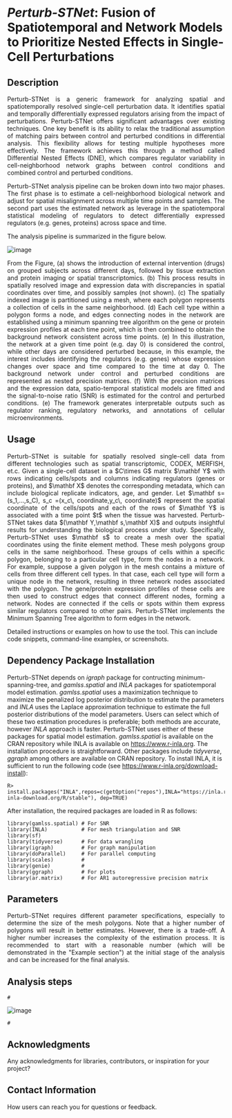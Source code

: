 # ***Perturb-STNet***: Fusion of Spatiotemporal and Network Models to Prioritize Nested Effects in Single-Cell Perturbations
## Description
<p align="justify"> Perturb-STNet is a generic framework for analyzing spatial and spatiotemporally resolved single-cell perturbation data. It identifies spatial and temporally differentially expressed regulators arising from the impact of perturbations. Perturb-STNet offers significant advantages over existing techniques. One key benefit is its ability to relax the traditional assumption of matching pairs between control and perturbed conditions in differential analysis. This flexibility allows for testing multiple hypotheses more effectively. The framework achieves this through a method called Differential Nested Effects (DNE), which compares regulator variability in cell-neighborhood network graphs between control conditions and combined control and perturbed conditions.</p>

<p align="justify"> Perturb-STNet analysis pipeline can be broken down into two major phases. The first phase is to estimate a cell-neighborhood biological network and adjust for spatial misalignment across multiple time points and samples. The second part uses the estimated network as leverage in the spatiotemporal statistical modeling of regulators to detect differentially expressed regulators (e.g. genes, proteins) across space and time. </p>

The analysis pipeline is summarized in the figure below. 

![image](https://github.com/user-attachments/assets/624a5741-b688-4034-9f90-ac688d1a18b7)

<p align="justify">From the Figure,  (a) shows the introduction of external intervention (drugs) on grouped subjects across different days, followed by tissue extraction and protein imaging or spatial transcriptomics. (b) This process results in spatially resolved image and expression data with discrepancies in spatial coordinates over time, and possibly samples (not shown). (c) The spatially indexed image is partitioned using a mesh, where each polygon represents a collection of cells in the same neighborhood. (d) Each cell type within a polygon forms a node, and edges connecting nodes in the network are established using a minimum spanning tree algorithm on the gene or protein expression profiles at each time point, which is then combined to obtain the background network consistent across time points. (e) In this illustration, the network at a given time point (e.g. day 0) is considered the control, while other days are considered perturbed because, in this example, the interest includes identifying the regulators (e.g. genes) whose expression changes over space and time compared to the time at day 0. The background network under control and perturbed conditions are represented as nested precision matrices. (f) With the precision matrices and the expression data, spatio-temporal statistical models are fitted and the signal-to-noise ratio (SNR) is estimated for the control and perturbed conditions. (e) The framework generates interpretable outputs such as regulator ranking, regulatory networks, and annotations of cellular microenvironments. </p>

## Usage
<p align="justify">Perturb-STNet is suitable for spatially resolved single-cell data from different technologies such as spatial transcriptomic, CODEX, MERFISH, et.c. Given a single-cell dataset in a $C\times G$ matrix $\mathbf Y$ with rows indicating cells/spots and columns indicating regulators (genes or proteins), and $\mathbf X$ denotes the corresponding metadata, which can include biological replicate indicators, age, and gender. Let $\mathbf s=(s_1,...,s_C), s_c =(x_c\, coordinate,y_c\, coordinate)$ represent the spatial coordinate of the cells/spots and each of the rows of $\mathbf Y$ is associated with a time point $t$ when the tissue was harvested.  Perturb-STNet takes data $(\mathbf Y,\mathbf s,\mathbf X)$ and outputs insightful results for understanding the biological process under study. Specifically, Perturb-STNet uses $\mathbf s$ to create a mesh over the spatial coordinates using the finite element method. These mesh polygons group cells in the same neighborhood. These groups of cells within a specific polygon, belonging to a particular cell type, form the nodes in a network. For example, suppose a given polygon in the mesh contains a mixture of cells from three different cell types. In that case, each cell type will form a unique node in the network, resulting in three network nodes associated with the polygon. The gene/protein expression profiles of these cells are then used to construct edges that connect different nodes, forming a network. Nodes are connected if the cells or spots within them express similar regulators compared to other pairs. Perturb-STNet implements the Minimum Spanning Tree algorithm to form edges in the network.</p>

Detailed instructions or examples on how to use the tool. This can include code snippets, command-line examples, or screenshots.

## Dependency Package Installation
Perturb-STNet depends on $igraph$ package for contructing minimum-spanning-tree, and $gamlss.spatial$ and $INLA$ packages for spatiotemporal model estimation. $gamlss.spatial$ uses a maximization technique to maximize the penalized log posterior distribution to estimate the parameters and $INLA$ uses the Laplace approximation technique to estimate the full posterior distributions of the model parameters. Users can select which of these two estimation procedures is preferable; both methods are accurate, however $INLA$ approach is faster. Perturb-STNet uses either of these packages for spatial model estimation. $gamlss.spatial$ is available on the CRAN repository while INLA is available on https://www.r-inla.org. The installation procedure is straightforward. Other packages include $tidyverse$, $ggraph$ among others are available on CRAN repository. To install INLA, it is sufficient to run the following code (see https://www.r-inla.org/download-install):

```{R}
R> install.packages("INLA",repos=c(getOption("repos"),INLA="https://inla.r-inla-download.org/R/stable"), dep=TRUE)
```
After installation, the required packages are loaded in R as follows:
```{R}
library(gamlss.spatial) # For SNR
library(INLA)           # For mesh triangulation and SNR
library(sf)
library(tidyverse)      # For data wrangling
library(igraph)         # For graph manipulation
library(doParallel)     # For parallel computing
library(scales)         # 
library(genie)          #
library(ggraph)         # For plots
library(ar.matrix)      # For AR1 autoregressive precision matrix
```
## Parameters
<p align="justify"> Perturb-STNet requires different parameter specifications, especially to determine the size of the mesh polygons. Note that a higher number of polygons will result in better estimates. However, there is a trade-off. A higher number increases the complexity of the estimation process. It is recommended to start with a reasonable number (which will be demonstrated in the "Example section") at the initial stage of the analysis and can be increased for the final analysis. </p>

## Analysis steps

```{R}
#
```
![image](https://github.com/user-attachments/assets/ae654bf9-4a49-40b9-9adf-0650e77055fa)

```{R}
#
```
## Acknowledgments
Any acknowledgments for libraries, contributors, or inspiration for your project?
## Contact Information
How users can reach you for questions or feedback.
